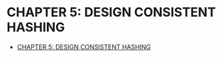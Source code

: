 # CHAPTER 5: DESIGN CONSISTENT HASHING

- [CHAPTER 5: DESIGN CONSISTENT HASHING](#chapter-5-design-consistent-hashing)
